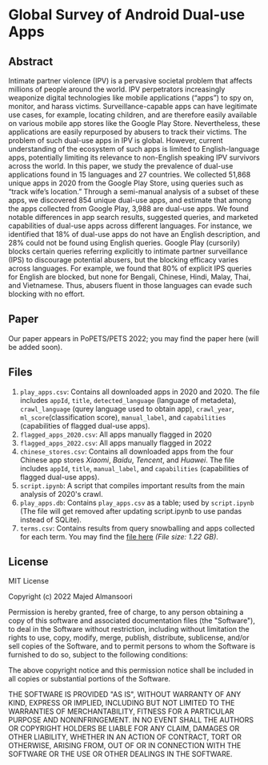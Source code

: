 # Global Survey of Android Dual-use Apps
## Abstract
Intimate partner violence (IPV) is a pervasive societal problem that affects millions of people around the world. IPV perpetrators increasingly weaponize digital technologies like mobile applications (“apps”) to spy on, monitor, and harass victims. Surveillance-capable apps can have legitimate use cases, for example, locating children, and are therefore easily available on various mobile app stores like the Google Play Store. Nevertheless, these applications are easily repurposed by abusers to track their victims. The problem of such dual-use apps in IPV is global. However, current understanding of the ecosystem of such apps is limited to English-language apps, potentially limiting its relevance to non-English speaking IPV survivors across the world. In this paper, we study the prevalence of dual-use applications found in 15 languages and 27 countries. We collected 51,868 unique apps in 2020 from the Google Play Store, using queries such as “track wife’s location.” Through a semi-manual analysis of a subset of these apps, we discovered 854 unique dual-use apps, and estimate that among the apps collected from Google Play, 3,988 are dual-use apps. We found notable differences in app search results, suggested queries, and marketed capabilities of dual-use apps across different languages. For instance, we identified that 18% of dual-use apps do not have an English description, and 28% could not be found using English queries. Google Play (cursorily) blocks certain queries referring explicitly to intimate partner surveillance (IPS) to discourage potential abusers, but the blocking efficacy varies across languages. For example, we found that 80% of explicit IPS queries for English are blocked, but none for Bengali, Chinese, Hindi, Malay, Thai, and Vietnamese. Thus, abusers fluent in those languages can evade such blocking with no effort.

## Paper
Our paper appears in PoPETS/PETS 2022; you may find the paper here (will be added soon). 

## Files
1. `play_apps.csv`: Contains all downloaded apps in 2020 and 2020. The file includes `appId`, `title`, `detected_language` (language of metadeta), `crawl_language` (qurey language used to obtain app), `crawl_year`, `ml_score`(classification score), `manual_label`, and `capabilities` (capabilities of flagged dual-use apps).
2. `flagged_apps_2020.csv`: All apps manually flagged in 2020
3. `flagged_apps_2022.csv`: All apps manually flagged in 2022
4. `chinese_stores.csv`: Contains all downloaded apps from the four Chinese app stores *Xiaomi*, *Baidu*, *Tencent*, and *Huawei*. The file includes `appId`, `title`, `manual_label`, and `capabilities` (capabilities of flagged dual-use apps).
5. `script.ipynb`: A script that compiles important results from the main analysis of 2020's crawl.
6. `play_apps.db`: Contains `play_apps.csv` as a table; used by `script.ipynb` (The file will get removed after updating script.ipynb to use pandas instead of SQLite).
7. `terms.csv`: Contains results from query snowballing and apps collected for each term. You may find the [file here](https://drive.google.com/file/d/1VYj54HwIHPqvPjkVIpv7wF6jDyRVWiZO/view?usp=sharing) _(File size: 1.22 GB)_.


## License

MIT License

Copyright (c) 2022 Majed Almansoori

Permission is hereby granted, free of charge, to any person obtaining a copy of this software and associated documentation files (the "Software"), to deal in the Software without restriction, including without limitation the rights to use, copy, modify, merge, publish, distribute, sublicense, and/or sell copies of the Software, and to permit persons to whom the Software is furnished to do so, subject to the following conditions:

The above copyright notice and this permission notice shall be included in all copies or substantial portions of the Software.

THE SOFTWARE IS PROVIDED "AS IS", WITHOUT WARRANTY OF ANY KIND, EXPRESS OR IMPLIED, INCLUDING BUT NOT LIMITED TO THE WARRANTIES OF MERCHANTABILITY, FITNESS FOR A PARTICULAR PURPOSE AND NONINFRINGEMENT. IN NO EVENT SHALL THE AUTHORS OR COPYRIGHT HOLDERS BE LIABLE FOR ANY CLAIM, DAMAGES OR OTHER LIABILITY, WHETHER IN AN ACTION OF CONTRACT, TORT OR OTHERWISE, ARISING FROM, OUT OF OR IN CONNECTION WITH THE SOFTWARE OR THE USE OR OTHER DEALINGS IN THE SOFTWARE.

